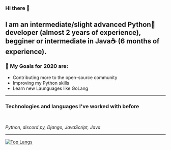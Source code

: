 ### Hi there 👋

## I am an intermediate/slight advanced Python🐍 developer (almost 2 years of experience), begginer or intermediate in Java☕ (6 months of experience).

### 🎉 My Goals for 2020 are:
- Contributing more to the open-source community
- Improving my Python skills
- Learn new Launguages like GoLang

---

### Technologies and languages I've worked with before

<br>

*Python, discord.py, Django, JavaScript, Java*

---

[![Top Langs](https://github-readme-stats.vercel.app/api/top-langs/?username=marzeq&layout=compact&theme=dark)](https://github-readme-stats.vercel.app/api/top-langs/?username=marzeq&layout=compact&theme=dark)
